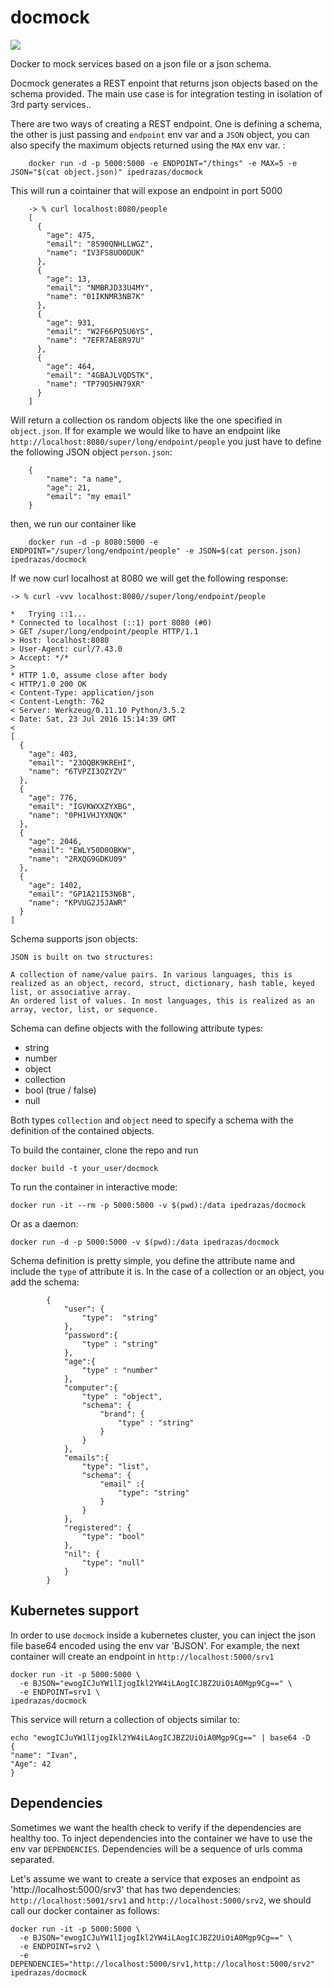 # docmock

[![](https://images.microbadger.com/badges/image/ipedrazas/docmock.svg)](https://microbadger.com/images/ipedrazas/docmock "Get your own image badge on microbadger.com")

Docker to mock services based on a json file or a json schema.

Docmock generates a REST enpoint that returns json objects based on the schema provided. The main use case is for integration testing in isolation of 3rd party services..


There are two ways of creating a REST endpoint. One is defining a schema, the other is just passing and `endpoint` env var and a `JSON` object, you can also specify the maximum objects returned using the `MAX` env var. :

        docker run -d -p 5000:5000 -e ENDPOINT="/things" -e MAX=5 -e JSON="$(cat object.json)" ipedrazas/docmock

This will run a cointainer that will expose an endpoint in port 5000

        -> % curl localhost:8080/people
        [
          {
            "age": 475,
            "email": "8S90QNHLLWGZ",
            "name": "IV3FS8UO0DUK"
          },
          {
            "age": 13,
            "email": "NMBRJD33U4MY",
            "name": "01IKNMR3NB7K"
          },
          {
            "age": 931,
            "email": "W2F66PQ5U6YS",
            "name": "7EFR7AE8R97U"
          },
          {
            "age": 464,
            "email": "4GBAJLVQDSTK",
            "name": "TP79O5HN79XR"
          }
        ]

Will return a collection os random objects like the one specified in `object.json`. If for example we would like to have an endpoint like `http://localhost:8080/super/long/endpoint/people` you just have to define the following JSON object `person.json`:

        {
            "name": "a name",
            "age": 21,
            "email": "my email"
        }

then, we run our container like

        docker run -d -p 8080:5000 -e ENDPOINT="/super/long/endpoint/people" -e JSON=$(cat person.json) ipedrazas/docmock

If we now curl localhost at 8080 we will get the following response:

    -> % curl -vvv localhost:8080//super/long/endpoint/people

    *   Trying ::1...
    * Connected to localhost (::1) port 8080 (#0)
    > GET /super/long/endpoint/people HTTP/1.1
    > Host: localhost:8080
    > User-Agent: curl/7.43.0
    > Accept: */*
    >
    * HTTP 1.0, assume close after body
    < HTTP/1.0 200 OK
    < Content-Type: application/json
    < Content-Length: 762
    < Server: Werkzeug/0.11.10 Python/3.5.2
    < Date: Sat, 23 Jul 2016 15:14:39 GMT
    <
    [
      {
        "age": 403,
        "email": "23OQBK9KREHI",
        "name": "6TVPZI3OZYZV"
      },
      {
        "age": 776,
        "email": "IGVKWXXZYXBG",
        "name": "0PH1VHJYXNQK"
      },
      {
        "age": 2046,
        "email": "EWLY50D0OBKW",
        "name": "2RXQG9GDKU09"
      },
      {
        "age": 1402,
        "email": "GP1A21I53N6B",
        "name": "KPVUG2J5JAWR"
      }
    ]

Schema supports json objects:

```
JSON is built on two structures:

A collection of name/value pairs. In various languages, this is realized as an object, record, struct, dictionary, hash table, keyed list, or associative array.
An ordered list of values. In most languages, this is realized as an array, vector, list, or sequence.

```
Schema can define objects with the following attribute types:

* string
* number
* object
* collection
* bool (true / false)
* null

Both types `collection` and `object` need to specify a schema with the definition of the contained objects.


To build the container, clone the repo and run

    docker build -t your_user/docmock

To run the container in interactive mode:

    docker run -it --rm -p 5000:5000 -v $(pwd):/data ipedrazas/docmock

Or as a daemon:

    docker run -d -p 5000:5000 -v $(pwd):/data ipedrazas/docmock

Schema definition is pretty simple, you define the attribute name and include the `type` of attribute it is. In the case of a collection or an object, you add the schema:

```
        {
            "user": {
                "type":  "string"
            },
            "password":{
                "type" : "string"
            },
            "age":{
                "type" : "number"
            },
            "computer":{
                "type" : "object",
                "schema": {
                    "brand": {
                        "type" : "string"
                    }
                }
            },
            "emails":{
                "type": "list",
                "schema": {
                    "email" :{
                        "type": "string"
                    }
                }
            },
            "registered": {
                "type": "bool"
            },
            "nil": {
                "type": "null"
            }
        }
```

## Kubernetes support

In order to use `docmock` inside a kubernetes cluster, you can inject the json file base64 encoded using the env var 'BJSON'. For example, the next container will create an endpoint in `http://localhost:5000/srv1`

    docker run -it -p 5000:5000 \
      -e BJSON="ewogICJuYW1lIjogIkl2YW4iLAogICJBZ2UiOiA0Mgp9Cg==" \
      -e ENDPOINT=srv1 \
    ipedrazas/docmock


This service will return a collection of objects similar to:

    echo "ewogICJuYW1lIjogIkl2YW4iLAogICJBZ2UiOiA0Mgp9Cg==" | base64 -D
    {
    "name": "Ivan",
    "Age": 42
    }

## Dependencies

Sometimes we want the health check to verify if the dependencies are healthy too. To inject dependencies into the container we have to use the env var `DEPENDENCIES`. Dependencies will be a sequence of urls comma separated.

Let's assume we want to create a service that exposes an endpoint as 'http://localhost:5000/srv3' that has two dependencies: `http://localhost:5001/srv1` and `http://localhost:5000/srv2`, we should call our docker container as follows:

    docker run -it -p 5000:5000 \
      -e BJSON="ewogICJuYW1lIjogIkl2YW4iLAogICJBZ2UiOiA0Mgp9Cg==" \
      -e ENDPOINT=srv2 \
      -e DEPENDENCIES="http://localhost:5000/srv1,http://localhost:5000/srv2"
    ipedrazas/docmock
